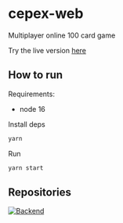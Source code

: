 # cepex-web
Multiplayer online 100 card game

Try the live version [here](https://cepex.aryuuu.com)

## How to run

Requirements:
- node 16

Install deps
```sh
yarn
```

Run
```sh
yarn start
```

## Repositories
<div>
	<p>
		<a href="https://github.com/snow-house/cepex-server/">
			<img src="https://github-readme-stats.vercel.app/api/pin/?username=snow-house&repo=cepex-server&bg_color=0000&text_color=777&hide_border=true" alt="Backend">
		</a>
	</p>
</div>
